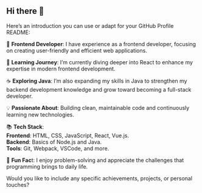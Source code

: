 ## Hi there 👋

<!--
**VeronicaOtherWorld/VeronicaOtherWorld** is a ✨ _special_ ✨ repository because its `README.md` (this file) appears on your GitHub profile.

Here are some ideas to get you started:

- 🔭 I’m currently working on ...
- 🌱 I’m currently learning ...
- 👯 I’m looking to collaborate on ...
- 🤔 I’m looking for help with ...
- 💬 Ask me about ...
- 📫 How to reach me: ...
- 😄 Pronouns: ...
- ⚡ Fun fact: ...
-->
Here’s an introduction you can use or adapt for your GitHub Profile README:  

🌟 **Frontend Developer**: I have experience as a frontend developer, focusing on creating user-friendly and efficient web applications.  
  
🚀 **Learning Journey**: I’m currently diving deeper into React to enhance my expertise in modern frontend development.  
  
☕ **Exploring Java**: I’m also expanding my skills in Java to strengthen my backend development knowledge and grow toward becoming a full-stack developer.   
  
💡 **Passionate About**: Building clean, maintainable code and continuously learning new technologies.    
  
📚 **Tech Stack**:  
**Frontend**: HTML, CSS, JavaScript, React, Vue.js.  
**Backend**: Basics of Node.js and Java.  
**Tools**: Git, Webpack, VSCode, and more.
  
🌈 **Fun Fac**t: I enjoy problem-solving and appreciate the challenges that programming brings to daily life.  

Would you like to include any specific achievements, projects, or personal touches?  

<!-- 
### 📂 Featured Projects
- **[Project Name](https://github.com/username/project-name)**: Brief description.
- **[Another Project](https://github.com/username/another-project)**: Brief description.
-->
